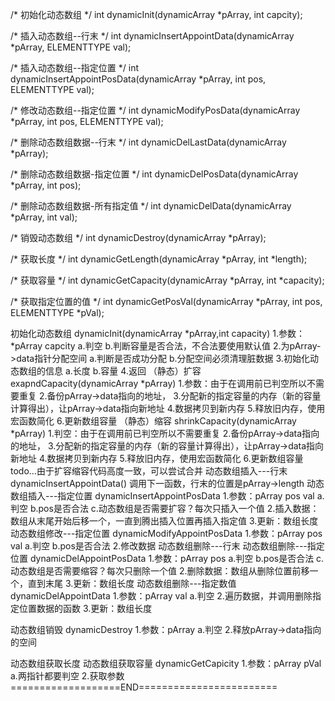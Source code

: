 
/* 初始化动态数组 */
int dynamicInit(dynamicArray *pArray, int capcity);

/* 插入动态数组--行末 */
int dynamicInsertAppointData(dynamicArray *pArray, ELEMENTTYPE val);

/* 插入动态数组--指定位置 */
int dynamicInsertAppointPosData(dynamicArray *pArray, int pos, ELEMENTTYPE val);

/* 修改动态数组--指定位置 */
int dynamicModifyPosData(dynamicArray *pArray, int pos, ELEMENTTYPE val);

/* 删除动态数组数据--行末 */
int dynamicDelLastData(dynamicArray *pArray);

/* 删除动态数组数据-指定位置 */
int dynamicDelPosData(dynamicArray *pArray, int pos);

/* 删除动态数组数据-所有指定值 */
int dynamicDelData(dynamicArray *pArray, int val);

/* 销毁动态数组 */
int dynamicDestroy(dynamicArray *pArray);

/* 获取长度 */
int dynamicGetLength(dynamicArray *pArray, int *length);

/* 获取容量 */
int dynamicGetCapacity(dynamicArray *pArray, int *capacity);

/* 获取指定位置的值 */
int dynamicGetPosVal(dynamicArray *pArray, int pos, ELEMENTTYPE *pVal);


初始化动态数组 dynamicInit(dynamicArray *pArray,int capacity)
    1.参数：*pArray     capcity
        a.判空
        b.判断容量是否合法，不合法要使用默认值
    2.为pArray->data指针分配空间 
        a.判断是否成功分配
        b.分配空间必须清理脏数据
    3.初始化动态数组的信息
        a.长度
        b.容量
    4.返回
（静态）扩容   exapndCapacity(dynamicArray *pArray)
    1.参数：由于在调用前已判空所以不需要重复
    2.备份pArray->data指向的地址，
    3.分配新的指定容量的内存（新的容量计算得出），让pArray->data指向新地址
    4.数据拷贝到新内存
    5.释放旧内存，使用宏函数简化
    6.更新数组容量
（静态）缩容   shrinkCapacity(dynamicArray *pArray)
    1.判空：由于在调用前已判空所以不需要重复
    2.备份pArray->data指向的地址，
    3.分配新的指定容量的内存（新的容量计算得出），让pArray->data指向新地址
    4.数据拷贝到新内存
    5.释放旧内存，使用宏函数简化
    6.更新数组容量
    todo...由于扩容缩容代码高度一致，可以尝试合并
动态数组插入---行末    dynamicInsertAppointData()
    调用下一函数，行末的位置是pArray->length
动态数组插入---指定位置   dynamicInsertAppointPosData
    1.参数：pArray    pos        val
        a.判空
        b.pos是否合法
        c.动态数组是否需要扩容？每次只插入一个值
    2.插入数据：数组从末尾开始后移一个，一直到腾出插入位置再插入指定值
    3.更新：数组长度
动态数组修改---指定位置   dynamicModifyAppointPosData
    1.参数：pArray    pos        val
        a.判空
        b.pos是否合法
    2.修改数据
动态数组删除---行末
动态数组删除---指定位置   dynamicDelAppointPosData
    1.参数：pArray    pos
        a.判空
        b.pos是否合法
        c.动态数组是否需要缩容？每次只删除一个值
    2.删除数据：数组从删除位置前移一个，直到末尾
    3.更新：数组长度
动态数组删除---指定数值   dynamicDelAppointData
    1.参数：pArray    val
        a.判空
    2.遍历数据，并调用删除指定位置数据的函数
    3.更新：数组长度

动态数组销毁    dynamicDestroy
    1.参数：pArray
        a.判空
    2.释放pArray->data指向的空间

动态数组获取长度
动态数组获取容量    dynamicGetCapicity
    1.参数：pArray    pVal
        a.两指针都要判空
    2.获取参数
===================END========================